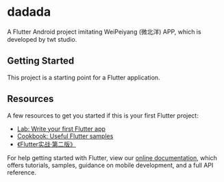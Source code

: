 # dadada

A Flutter Android project imitating WeiPeiyang (微北洋) APP, which is developed by twt studio.

## Getting Started

This project is a starting point for a Flutter application.

## Resources

A few resources to get you started if this is your first Flutter project:

- [Lab: Write your first Flutter app](https://flutter.dev/docs/get-started/codelab)
- [Cookbook: Useful Flutter samples](https://flutter.dev/docs/cookbook)
- [《Flutter实战·第二版》](https://book.flutterchina.club/)

For help getting started with Flutter, view our
[online documentation](https://flutter.dev/docs), which offers tutorials,
samples, guidance on mobile development, and a full API reference.
